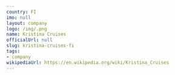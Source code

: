 ```yaml
---
country: FI
imo: null
layout: company
logo: /img/.png
name: Kristina Cruises
officialUrl: null
slug: kristina-cruises-fi
tags:
- company
wikipediaUrl: https://en.wikipedia.org/wiki/Kristina_Cruises
---
```

